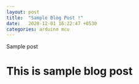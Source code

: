 ```yaml
---
layout: post
title:  "Sample Blog Post !"
date:   2020-12-01 16:22:47 +0530
categories: arduino mcu
---
```


Sample post
    
# This is sample blog post